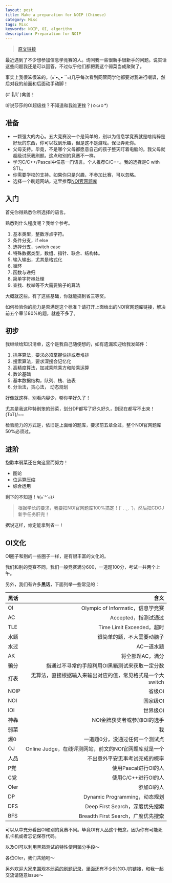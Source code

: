 ```yaml
---
layout: post  
title: Make a preparation for NOIP (Chinese)
category: Misc
tags: Misc
keywords: NOIP, OI, algorithm
description: Preparation for NOIP
---
```


> [原文链接](https://www.zhihu.com/question/47942797/answer/108369927)

最近遇到了不少想参加信息学竞赛的人。询问我一些很新手很新手的问题。说实话这些问题我还是可以回答，不过似乎他们都把我这个弱菜当成聚聚了。

事实上我很笨很笨的。(๑´•.̫ • ``๑)几乎每次看到网管同学他都要对我进行嘲讽，然后对我的前面和后面动手动脚！

(# ﾟДﾟ)禽兽！

听说莎莎的OI超级挫？不知道和我谁更挫？(ㆁωㆁ*)

## 准备

- 一颗强大的内心。五大竞赛没一个是简单的，别以为信息学竞赛就是啥纯粹是好玩的东西，你可以找到乐趣，但是这不是游戏。保证弄死你。
- 父母支持。毕竟，不是哪个父母都愿意自己的孩子整天盯着电脑的。我父母就超级讨厌我刷题。这点和别的竞赛不一样。
- 学习C/C++/Pascal中任意一门语言。个人推荐C/C++。我的选择是C with STL。
- 你需要学校的支持。如果你只是兴趣，不参加比赛，可以忽略。
- 选择一个刷题网站。这里推荐[NOI官网题库](http://noi.openjudge.cn)

## 入门

首先你得熟悉你所选择的语言。

熟悉到什么程度呢？我给个参考。

1. 基本类型，整数浮点字符。
1. 条件分支，if else
1. 选择分支，switch case
1. 特殊数据类型，数组、指针、联合、结构体。
1. 输入输出，尤其是格式化
1. 循环
1. 函数与递归
1. 简单字符串处理
1. 查找、枚举等不大需要脑子的算法

大概就这些。有了这些基础，你就能搞到省三等奖。

如何检验你的能力是否满足这个标准？请打开上面给出的NOI官网题库链接，解决前五个章节80%的题，就差不多了。

## 初步

我继续给知识清单，这个是我自己随便想的，如有遗漏欢迎给我发邮件：

1. 排序算法，要求必须掌握快排或者堆排
1. 搜索算法，要求深搜会记忆化
1. 高精度算法，加减乘除乘方和阶乘运算
1. 数论基础
1. 基本数据结构，队列、栈、链表
1. 分治法，贪心法， 动态规划

好像就这样，别看内容少，够你学好久了！

尤其是我这种特别笨的弱菜，划分DP都写了好久好久，到现在都写不出来！(ToT)/~~

检验能力的方式是，依旧是上面给的题库，要求前五章全过，整个NOI官网题库50%必须过。

## 进阶

抱歉本弱菜还在向这里而努力！

- 图论
- 位运算压缩
- 综合运用

剩下的不知道！٩(๑`^´๑)۶

> 根据学长的要求，我要把NOI官网题库100%搞定！(´ . .̫ . `)，然后把CDOJ新手任务肝完！

据说这样，肯定能拿到省一！

## OI文化

OI圈子和别的一些圈子一样，是有很丰富的文化的。

我们和别的竞赛不同，我们一般竞赛满分600，一道题100分，考试一共两个上午。

另外，我们有许多**黑话**，下面列举一些常见的：

黑话|含义
:--|--:
OI|Olympic of Informatic，信息学竞赛
AC|Accepted，指测试通过
TLE|Time Limit Exceeded，超时
水题|很简单的题，不大需要动脑子
水过|AC一道水题
AK|将全部题AC，满分
骗分|指通过不寻常的手段利用OI黑箱测试来获取一定分数
打表|无算法，直接根据输入来输出对应的值，常见格式是一个大switch
NOIP|省级OI
NOI|国家级OI
IOI|世界级OI
神犇|NOI金牌获奖者或参加IOI的选手
弱菜|我
爆0|一道题0分，没通过任何一个测试点
OJ|Online Judge，在线评测网站，前文的NOI官网题库就是一个
人品|不出意外平安无事考试完成的概率
P党|使用Pascal进行OI的人
C党|使用C/C++进行OI的人
OIer|参加OI的人
DP|Dynamic Programming，动态规划
DFS|Deep First Search，深度优先搜索
BFS|Breadth First Search，广度优先搜索


可以从中充分看出OI和别的竞赛不同。毕竟OI有人品这个概念，因为你有可能死机卡机或者忘记保存代码。

以及OI可以利用黑箱测试的特性使用骗分手段～

各位OIer，我们共勉吧～

另外欢迎大家来围观[本弱菜的刷题记录](https://github.com/ice1000/OI-codes)，里面还有不少别的OJ的链接，和我一起交流请随意issue～